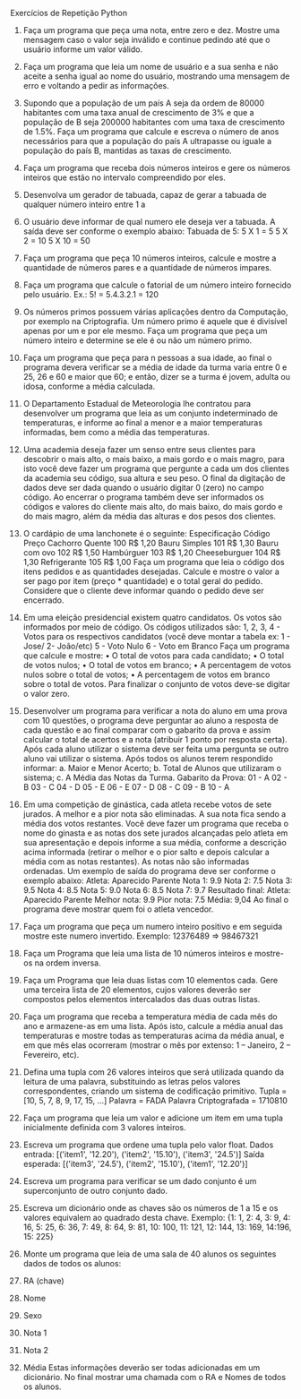 Exercícios de Repetição Python

1. Faça um programa que peça uma nota, entre zero e dez. Mostre uma mensagem caso o valor seja
inválido e continue pedindo até que o usuário informe um valor válido.

2. Faça um programa que leia um nome de usuário e a sua senha e não aceite a senha igual ao nome do
usuário, mostrando uma mensagem de erro e voltando a pedir as informações.

3. Supondo que a população de um país A seja da ordem de 80000 habitantes com uma taxa anual de
crescimento de 3% e que a população de B seja 200000 habitantes com uma taxa de crescimento de
1.5%. Faça um programa que calcule e escreva o número de anos necessários para que a população
do país A ultrapasse ou iguale a população do país B, mantidas as taxas de crescimento.

4. Faça um programa que receba dois números inteiros e gere os números inteiros que estão no intervalo
compreendido por eles.

5. Desenvolva um gerador de tabuada, capaz de gerar a tabuada de qualquer número inteiro entre 1 a
10. O usuário deve informar de qual numero ele deseja ver a tabuada. A saída deve ser conforme o
exemplo abaixo:
Tabuada de 5:
5 X 1 = 5
5 X 2 = 10
5 X 10 = 50

6. Faça um programa que peça 10 números inteiros, calcule e mostre a quantidade de números pares e
a quantidade de números impares.

7. Faça um programa que calcule o fatorial de um número inteiro fornecido pelo usuário.
Ex.: 5! = 5.4.3.2.1 = 120

8. Os números primos possuem várias aplicações dentro da Computação, por exemplo na Criptografia.
Um número primo é aquele que é divisível apenas por um e por ele mesmo. Faça um programa que
peça um número inteiro e determine se ele é ou não um número primo.

9. Faça um programa que peça para n pessoas a sua idade, ao final o programa devera verificar se a
média de idade da turma varia entre 0 e 25, 26 e 60 e maior que 60; e então, dizer se a turma é jovem,
adulta ou idosa, conforme a média calculada.

10. O Departamento Estadual de Meteorologia lhe contratou para desenvolver um programa que leia as
um conjunto indeterminado de temperaturas, e informe ao final a menor e a maior temperaturas
informadas, bem como a média das temperaturas.

11. Uma academia deseja fazer um senso entre seus clientes para descobrir o mais alto, o mais baixo, a
mais gordo e o mais magro, para isto você deve fazer um programa que pergunte a cada um dos
clientes da academia seu código, sua altura e seu peso. O final da digitação de dados deve ser dada
quando o usuário digitar 0 (zero) no campo código. Ao encerrar o programa também deve ser
informados os códigos e valores do cliente mais alto, do mais baixo, do mais gordo e do mais magro,
além da média das alturas e dos pesos dos clientes.

12. O cardápio de uma lanchonete é o seguinte:
Especificação Código Preço
Cachorro Quente 100 R$ 1,20
Bauru Simples 101 R$ 1,30
Bauru com ovo 102 R$ 1,50
Hambúrguer 103 R$ 1,20
Cheeseburguer 104 R$ 1,30
Refrigerante 105 R$ 1,00
Faça um programa que leia o código dos itens pedidos e as quantidades desejadas. Calcule e mostre
o valor a ser pago por item (preço * quantidade) e o total geral do pedido. Considere que o cliente deve
informar quando o pedido deve ser encerrado.


13. Em uma eleição presidencial existem quatro candidatos. Os votos são informados por meio de código.
Os códigos utilizados são:
1, 2, 3, 4 - Votos para os respectivos candidatos
(você deve montar a tabela ex: 1 - Jose/ 2- João/etc)
5 - Voto Nulo
6 - Voto em Branco
Faça um programa que calcule e mostre:
• O total de votos para cada candidato;
• O total de votos nulos;
• O total de votos em branco;
• A percentagem de votos nulos sobre o total de votos;
• A percentagem de votos em branco sobre o total de votos.
Para finalizar o conjunto de votos deve-se digitar o valor zero.

14. Desenvolver um programa para verificar a nota do aluno em uma prova com 10 questões, o programa
deve perguntar ao aluno a resposta de cada questão e ao final comparar com o gabarito da prova e
assim calcular o total de acertos e a nota (atribuir 1 ponto por resposta certa). Após cada aluno utilizar
o sistema deve ser feita uma pergunta se outro aluno vai utilizar o sistema. Após todos os alunos terem
respondido informar:
a. Maior e Menor Acerto;
b. Total de Alunos que utilizaram o sistema;
c. A Média das Notas da Turma.
Gabarito da Prova:
01 - A
02 - B
03 - C
04 - D
05 - E
06 - E
07 - D
08 - C
09 - B
10 - A

15. Em uma competição de ginástica, cada atleta recebe votos de sete jurados. A melhor e a pior nota são
eliminadas. A sua nota fica sendo a média dos votos restantes. Você deve fazer um programa que
receba o nome do ginasta e as notas dos sete jurados alcançadas pelo atleta em sua apresentação e
depois informe a sua média, conforme a descrição acima informada (retirar o melhor e o pior salto e
depois calcular a média com as notas restantes). As notas não são informadas ordenadas. Um exemplo
de saída do programa deve ser conforme o exemplo abaixo:
Atleta: Aparecido Parente
Nota 1: 9.9
Nota 2: 7.5
Nota 3: 9.5
Nota 4: 8.5
Nota 5: 9.0
Nota 6: 8.5
Nota 7: 9.7
Resultado final:
Atleta: Aparecido Parente
Melhor nota: 9.9
Pior nota: 7.5
Média: 9,04
Ao final o programa deve mostrar quem foi o atleta vencedor.

16. Faça um programa que peça um numero inteiro positivo e em seguida mostre este numero invertido.
Exemplo:
12376489
 => 98467321


17. Faça um Programa que leia uma lista de 10 números inteiros e mostre-os na ordem inversa.

18. Faça um Programa que leia duas listas com 10 elementos cada. Gere uma terceira lista de 20
elementos, cujos valores deverão ser compostos pelos elementos intercalados das duas outras listas.

19. Faça um programa que receba a temperatura média de cada mês do ano e armazene-as em uma lista.
Após isto, calcule a média anual das temperaturas e mostre todas as temperaturas acima da média
anual, e em que mês elas ocorreram (mostrar o mês por extenso: 1 – Janeiro, 2 – Fevereiro, etc).

20. Defina uma tupla com 26 valores inteiros que será utilizada quando da leitura de uma palavra,
substituindo as letras pelos valores correspondentes, criando um sistema de codificação primitivo.
Tupla = [10, 5, 7, 8, 9, 17, 15, ...]
Palavra = FADA
Palavra Criptografada = 1710810

21. Faça um programa que leia um valor e adicione um item em uma tupla inicialmente definida com 3
valores inteiros.

22. Escreva um programa que ordene uma tupla pelo valor float.
Dados entrada: [('item1', '12.20'), ('item2', '15.10'), ('item3', '24.5')]
Saída esperada: [('item3', '24.5'), ('item2', '15.10'), ('item1', '12.20')]

23. Escreva um programa para verificar se um dado conjunto é um superconjunto de outro conjunto dado.

24. Escreva um dicionário onde as chaves são os números de 1 a 15 e os valores equivalem ao quadrado
desta chave.
Exemplo: {1: 1, 2: 4, 3: 9, 4: 16, 5: 25, 6: 36, 7: 49, 8: 64, 9: 81, 10: 100, 11: 121, 12: 144, 13: 169, 14:196, 15: 225}

25. Monte um programa que leia de uma sala de 40 alunos os seguintes dados de todos os alunos:
1. RA (chave)
2. Nome
3. Sexo
4. Nota 1
5. Nota 2
6. Média
Estas informações deverão ser todas adicionadas em um dicionário. No final mostrar uma chamada
com o RA e Nomes de todos os alunos.
